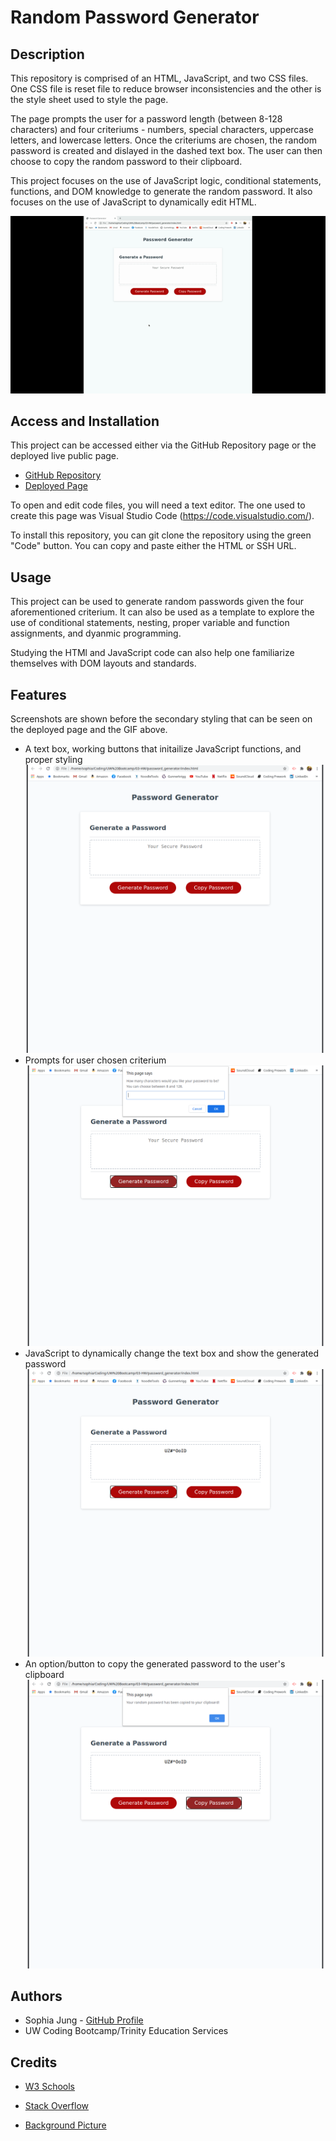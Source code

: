 # Random Password Generator

## Description

This repository is comprised of an HTML, JavaScript, and two CSS files. One CSS file is reset file to reduce browser inconsistencies and the other is the style sheet used to style the page.

The page prompts the user for a password length (between 8-128 characters) and four criteriums - numbers, special characters, uppercase letters, and lowercase letters. Once the criteriums are chosen, the random password is created and dislayed in the dashed text box. The user can then choose to copy the random password to their clipboard. 

This project focuses on the use of JavaScript logic, conditional statements, functions, and DOM knowledge to generate the random password. It also focuses on the use of JavaScript to dynamically edit HTML. 

![Demo Video](./assets/demo.gif)

## Access and Installation

This project can be accessed either via the GitHub Repository page or the deployed live public page.

- [GitHub Repository](https://github.com/sophia2798/password_generator)
- [Deployed Page](https://sophia2798.github.io/password_generator/)

To open and edit code files, you will need a text editor. The one used to create this page was Visual Studio Code (https://code.visualstudio.com/).

To install this repository, you can git clone the repository using the green "Code" button. You can copy and paste either the HTML or SSH URL.

## Usage

This project can be used to generate random passwords given the four aforementioned criterium. It can also be used as a template to explore the use of conditional statements, nesting, proper variable and function assignments, and dyanmic programming.

Studying the HTMl and JavaScript code can also help one familiarize themselves with DOM layouts and standards. 

## Features

Screenshots are shown before the secondary styling that can be seen on the deployed page and the GIF above.

- A text box, working buttons that initailize JavaScript functions, and proper styling
![alt-text](./assets/initial.png "Initial Page")
- Prompts for user chosen criterium
![alt-text](./assets/prompt.png "Prompts")
- JavaScript to dynamically change the text box and show the generated password
![alt-text](./assets/result.png "Password Result in Text Box")
- An option/button to copy the generated password to the user's clipboard
![alt-text](./assets/copy.png "Copy")

## Authors

- Sophia Jung - [GitHub Profile](https://github.com/sophia2798)
- UW Coding Bootcamp/Trinity Education Services

## Credits 

- [W3 Schools](https://www.w3schools.com/default.asp) 

- [Stack Overflow](https://stackoverflow.com/)

- [Background Picture](https://image.freepik.com/free-vector/seamless-stuffed-pizza_257845-102.jpg)
